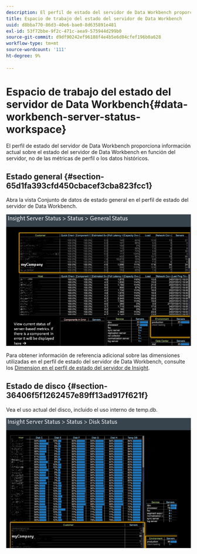 ```yaml
---
description: El perfil de estado del servidor de Data Workbench proporciona información actual sobre el estado del servidor de Data Workbench en función del servidor, no de las métricas de perfil o los datos históricos.
title: Espacio de trabajo del estado del servidor de Data Workbench
uuid: d8bba770-86d3-40e6-bae0-8d635891e481
exl-id: 53f72bbe-9f2c-471c-aea9-575944d299b0
source-git-commit: d9df90242ef96188f4e4b5e6d04cfef196b0a628
workflow-type: tm+mt
source-wordcount: '111'
ht-degree: 9%

---
```


# Espacio de trabajo del estado del servidor de Data Workbench{#data-workbench-server-status-workspace}

El perfil de estado del servidor de Data Workbench proporciona información actual sobre el estado del servidor de Data Workbench en función del servidor, no de las métricas de perfil o los datos históricos.

## Estado general {#section-65d1fa393cfd450cbacef3cba823fcc1}

Abra la vista Conjunto de datos de estado general en el perfil de estado del servidor de Data Workbench.

![](assets/Managing_Server_Status.png)

Para obtener información de referencia adicional sobre las dimensiones utilizadas en el perfil de estado del servidor de Data Workbench, consulte los [Dimension en el perfil de estado del servidor de Insight](../../../home/monitoring-installation/monitoring-appendix/monitoring-servers-profile.md#concept-8cbeb91e99bc42e2b52b22d551423f8a).

## Estado de disco {#section-36406f5f1262457e89ff13ad917f621f}

Vea el uso actual del disco, incluido el uso interno de temp.db.

![](assets/Managing_Server_DiskStatus.png)
